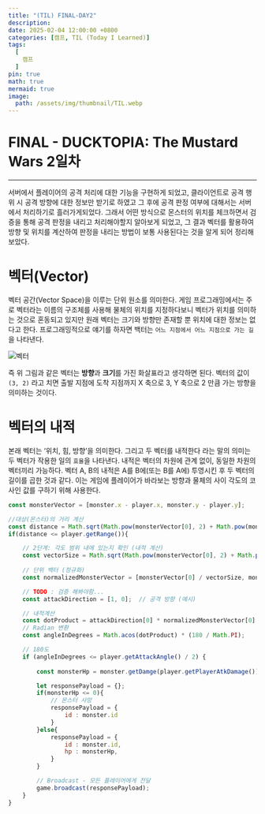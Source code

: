 ```yaml
---
title: "(TIL) FINAL-DAY2"
description: 
date: 2025-02-04 12:00:00 +0800
categories: [캠프, TIL (Today I Learned)]
tags:
  [
    캠프
  ]
pin: true
math: true
mermaid: true
image:
  path: /assets/img/thumbnail/TIL.webp
---
```


# FINAL - DUCKTOPIA: The Mustard Wars 2일차

---

서버에서 플레이어의 공격 처리에 대한 기능을 구현하게 되었고, 클라이언트로 공격 행위 시 공격 방향에 대한 정보만 받기로 하였고 그 후에 공격 판정 여부에 대해서는 서버에서 처리하기로 흘러가게되었다. 그래서 어떤 방식으로 몬스터의 위치를 체크하면서 검증을 통해 공격 판정을 내리고 처리해야할지 알아보게 되었고, 그 결과 벡터를 활용하여 방향 및 위치를 계산하여 판정을 내리는 방법이 보통 사용된다는 것을 알게 되어 정리해보았다.

# 벡터(Vector)

벡터 공간(Vector Space)을 이루는 단위 원소를 의미한다. 게임 프로그래밍에서는 주로 벡터라는 이름의 구조체를 사용해 물체의 위치를 지정하다보니 벡터가 위치를 의미하는 것으로 혼동되고 있지만 원래 벡터는 크기와 방향만 존재할 뿐 위치에 대한 정보는 없다고 한다. 프로그래밍적으로 얘기를 하자면 백터는 `어느 지점에서 어느 지점으로 가는 길`을 나타낸다. 

![벡터](https://mblogthumb-phinf.pstatic.net/MjAxODExMTlfMTMx/MDAxNTQyNTk0NDk5OTEw.lG8kKAL-Y3u0yhKEZHP_vahTUI9uaO56QauCR-8N9hog.eydt82JdzDZmGkA3BKrnhCqZSBFzU7RmYFBIKMFNIRcg.PNG.destiny9720/Untitled-fb91b6c4-53be-47cd-96db-57bdcc822019.png?type=w2)

즉 위 그림과 같은 벡터는 **방향**과 **크기**를 가진 화살표라고 생각하면 된다. 벡터의 값이 `(3, 2)` 라고 치면 출발 지점에 도착 지점까지 X 축으로 3, Y 축으로 2 만큼 가는 방향을 의미하는 것이다.


# 벡터의 내적 

본래 벡터는 ‘위치, 힘, 방향’을 의미한다. 그리고 두 벡터를 내적한다 라는 말의 의미는 두 벡터가 작용한 일의 `효율`을 나타낸다. 내적은 벡터의 차원에 관계 없이, 동일한 차원의 벡터끼리 가능하다. 벡터 A, B의 내적은 A를 B에(또는 B를 A에) 투영시킨 후 두 벡터의 길이를 곱한 것과 같다. 이는 게임에 플레이어가 바라보는 방향과 물체의 사이 각도의 코사인 값를 구하기 위해 사용한다. 


```javascript
const monsterVector = [monster.x - player.x, monster.y - player.y];

//대상(몬스터)의 거리 계산
const distance = Math.sqrt(Math.pow(monsterVector[0], 2) + Math.pow(monsterVector[1], 2));
if(distance <= player.getRange()){

    // 2단계: 각도 범위 내에 있는지 확인 (내적 계산)
    const vectorSize = Math.sqrt(Math.pow(monsterVector[0], 2) + Math.pow(monsterVector[1], 2));
    
    // 단위 백터 (정규화)
    const normalizedMonsterVector = [monsterVector[0] / vectorSize, monsterVector[1] / vectorSize];

    // TODO : 검증 해봐야함...
    const attackDirection = [1, 0];  // 공격 방향 (예시)

    // 내적계산
    const dotProduct = attackDirection[0] * normalizedMonsterVector[0] + attackDirection[1] * normalizedMonsterVector[1];
    // Radian 변환
    const angleInDegrees = Math.acos(dotProduct) * (180 / Math.PI);

    // 180도
    if (angleInDegrees <= player.getAttackAngle() / 2) {
        
        const monsterHp = monster.getDamge(player.getPlayerAtkDamage());

        let responsePayload = {};
        if(monsterHp <= 0){
            // 몬스터 사망
            responsePayload = {
                id : monster.id
            }
        }else{
            responsePayload = {
                id : monster.id,
                hp : monsterHp,
            }
        }

        // Broadcast - 모든 플레이어에게 전달
        game.broadcast(responsePayload);
    }
}
```

